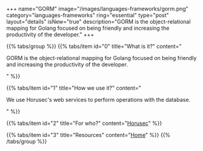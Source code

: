 +++
name="GORM"
image="/images/languages-frameworks/gorm.png"
category="languages-frameworks"
ring="essential"
type="post"
layout="details"
isNew="true"
description="GORM is the object-relational mapping for Golang focused on being friendly and increasing the productivity of the developer."
+++

{{% tabs/group %}}
  {{% tabs/item id="0" title="What is it?" content="<p>GORM is the object-relational mapping for Golang focused on being friendly and increasing the productivity of the developer.</p>" %}}
  
  {{% tabs/item id="1" title="How we use it?" content="<p>We use Horusec's web services to perform operations with the database.</p>" %}}
  
  {{% tabs/item id="2" title="For who?" content="<a href='https://horusec.io/site/'>Horusec</a>" %}}

  {{% tabs/item id="3" title="Resources" content="<a href='https://gorm.io/'>Home</a>" %}}
{{% /tabs/group %}}
